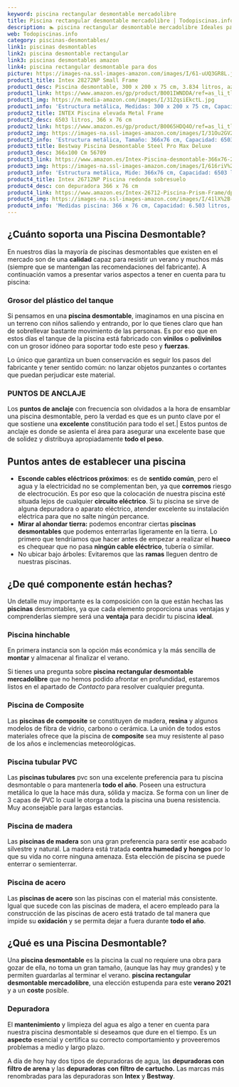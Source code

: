 ```yaml
---
keyword: piscina rectangular desmontable mercadolibre
title: Piscina rectangular desmontable mercadolibre | Todopiscinas.info
description: 🏊 piscina rectangular desmontable mercadolibre Ideales para este verano 2021. Aquí puedes comprar piscina rectangular desmontable mercadolibre y comparar con otras similares. No dejes escapar piscina rectangular desmontable mercadolibre a un precio realmente tentador.
web: Todopiscinas.info
category: piscinas-desmontables/
link1: piscinas desmontables
link2: piscina desmontable rectangular
link3: piscinas desmontables amazon
link4: piscina rectangular desmontable para dos
picture: https://images-na.ssl-images-amazon.com/images/I/61-uUQ3GR8L.jpg
product1_title: Intex 28272NP Small Frame
product1_desc: Piscina desmontable, 300 x 200 x 75 cm, 3.834 litros, azul
product1_link: https://www.amazon.es/gp/product/B001IWNDDA/ref=as_li_tl?ie=UTF8&camp=3638&creative=24630&creativeASIN=B001IWNDDA&linkCode=as2&tag=todopiscinas0e-21&linkId=25b9d647487c889cb6ef56ed63f50ca1
product1_img: https://m.media-amazon.com/images/I/31ZqsiEkctL.jpg
product1_info: 'Estructura metálica, Medidas: 300 x 200 x 75 cm, Capacidad: 3.834 litros, Para 6 personas (+ 6 años), Fácil montaje, Forma rectangular'
product2_title: INTEX Piscina elevada Metal Frame
product2_desc: 6503 litros, 366 x 76 cm
product2_link: https://www.amazon.es/gp/product/B0065HDQ4O/ref=as_li_tl?ie=UTF8&camp=3638&creative=24630&creativeASIN=B0065HDQ4O&linkCode=as2&tag=todopiscinas0e-21&linkId=ed2430e3ba564d3527ee103df33ed7b3
product2_img: https://images-na.ssl-images-amazon.com/images/I/31Ou2GV2SAL.jpg
product2_info: 'Estructura metálica, Tamaño: 366x76 cm, Capacidad: 6503 litros, Forma circular, De 4 a 7 personas (+6 años)'
product3_title: Bestway Piscina Desmontable Steel Pro Max Deluxe
product3_desc: 366x100 Cm 56709
product3_link: https://www.amazon.es/Intex-Piscina-desmontable-366x76-28210NP/dp/B0065HDQ4O?__mk_es_ES=%C3%85M%C3%85%C5%BD%C3%95%C3%91&crid=25UQGV9HG2INI&dchild=1&keywords=piscinas+desmontables&qid=1615854176&sprefix=piscinas+dem%2Caps%2C201&sr=8-5&linkCode=ll1&tag=todopiscinas0e-21&linkId=34f200977c6cbaab1f3f4d9ac0e64755&language=es_ES&ref_=as_li_ss_tl
product3_img: https://images-na.ssl-images-amazon.com/images/I/616riV%2BiY3L.jpg
product3_info: 'Estructura metálica, Mide: 366x76 cm, Capacidad: 6503 litros, De 4 a 7 personas mayores de 6 años, Forma circular, Tecnología Super-Tough'
product4_title: Intex 26712NP Piscina redonda sobresuelo
product4_desc: con depuradora 366 x 76 cm
product4_link: https://www.amazon.es/Intex-26712-Piscina-Prism-Frame/dp/B07FB823GL?__mk_es_ES=%C3%85M%C3%85%C5%BD%C3%95%C3%91&dchild=1&keywords=piscinas+desmontables+con+depuradora&qid=1615936418&sr=8-5&linkCode=ll1&tag=todopiscinas0e-21&linkId=d98699de7830cd471766fa1daa36de34&language=es_ES&ref_=as_li_ss_tl
product4_img: https://images-na.ssl-images-amazon.com/images/I/41lX%2B-YpibL.jpg
product4_info: 'Medidas piscina: 366 x 76 cm, Capacidad: 6.503 litros, Incluye depuradora de cartucha A, Lona resistente triple capa'
---
```



<brand-panel :title=product1_title :desc=product1_desc :img=product1_img :link=product1_link></brand-panel>

<external-banner></external-banner>


<stats-list :link1=link1 :link2=link2 :link3=link3 :link4=link4 :category=category></stats-list>


## ¿Cuánto soporta una Piscina Desmontable?

En nuestros días la mayoría de piscinas desmontables que existen en el mercado son de una **calidad** capaz para resistir un verano y muchos más (siempre que se mantengan las recomendaciones del fabricante). A continuación vamos a presentar varios aspectos a tener en cuenta para tu piscina:


### Grosor del plástico del tanque

Si pensamos en una **piscina desmontable**, imaginamos en una piscina en un terreno con niños saliendo y entrando, por lo que tienes claro que han de sobrellevar bastante movimiento de las personas. Es por eso que en estos días el tanque de la piscina está fabricado con **vinilos** o **polivinilos** con un grosor idóneo para soportar todo este peso y **fuerzas**.

Lo único que garantiza un	 buen conservación es seguir los pasos del fabricante y tener sentido común: no lanzar objetos punzantes o cortantes que puedan perjudicar este material.


### PUNTOS DE ANCLAJE

Los **puntos de anclaje** con frecuencia son olvidados a la hora de ensamblar una piscina desmontable, pero la verdad es que es un punto clave por el que sostiene una **excelente** constitución para todo el set.| Estos puntos de anclaje es donde se asienta el área para asegurar una excelente base que de solidez y distribuya apropiadamente **todo el peso**.


## Puntos antes de establecer una piscina



*   **Esconde cables eléctricos próximos**: es de **sentido común**, pero el agua y la electricidad no se complementan ben, ya que **corremos** riesgo de electrocución. Es por eso que la colocación de nuestra piscina esté situada lejos de cualquier **circuito eléctrico**. Si tu piscina se sirve de alguna depuradora o aparato eléctrico, atender excelente su instalación eléctrica para que no salte ningún percance.
*   **Mirar al ahondar tierra:** podemos encontrar ciertas **piscinas desmontables** que podemos enterrarlas ligeramente en la tierra. Lo primero  que tendríamos que hacer antes de empezar a realizar el **hueco** es chequear que no pasa **ningún cable eléctrico**, tubería o similar.
*   No ubicar bajo árboles: Evitaremos que las **ramas** lleguen dentro de nuestras piscinas.


## ¿De qué componente están hechas?

Un detalle muy importante es la composición con la que están hechas las **piscinas** desmontables, ya que cada elemento proporciona unas ventajas y comprenderlas siempre será una **ventaja** para decidir tu piscina **ideal**.


### Piscina hinchable

En primera instancia son la opción más económica y la más sencilla de **montar** y almacenar al finalizar el verano.

Si tienes una pregunta sobre **piscina rectangular desmontable mercadolibre** que no hemos podido afrontar en profundidad, estaremos listos en el apartado de _Contacto_ para resolver cualquier pregunta.


### Piscina de Composite

Las **piscinas de composite** se constituyen de madera, **resina** y algunos modelos de fibra de vidrio, carbono o cerámica. La unión de todos estos materiales ofrece que la piscina de **composite** sea muy resistente al paso de los años e inclemencias meteorológicas.


### Piscina tubular PVC

Las **piscinas tubulares** pvc son una excelente preferencia para tu piscina desmontable o para mantenerla **todo el año**. Poseen una estructura metálica lo que la hace más dura, sólida y maciza. Se forma con un liner de 3 capas de PVC lo cual le otorga a toda la piscina una buena resistencia. Muy aconsejable para largas estancias.


### Piscina de madera

Las **piscinas de madera** son una gran preferencia para sentir ese acabado silvestre y natural. La madera está tratada **contra humedad y hongos** por lo que su vida no corre ninguna amenaza. Esta elección de piscina se puede enterrar o semienterrar.


### Piscina de acero

Las **piscinas de acero** son las piscinas con el material más consistente. Igual que sucede con las piscinas de madera, el acero empleado para la construcción de las piscinas de acero está tratado de tal manera que impide su **oxidación** y se permita dejar a fuera durante **todo el año**.
## ¿Qué es una Piscina Desmontable?

Una **piscina desmontable** es la piscina la cual no requiere una obra para gozar de ella, no toma un gran tamaño, (aunque las hay muy grandes) y te permiten guardarlas al terminar el verano.  **piscina rectangular desmontable mercadolibre**, una elección estupenda para este **verano 2021** y a un **coste** posible.


### Depuradora

El **mantenimiento** y limpieza del agua es algo a tener en cuenta para nuestra piscina desmontable si deseamos que dure en el tiempo. Es un **aspecto** esencial y certifica su correcto comportamiento y proveeremos problemas a medio y largo plazo.

A día de hoy hay dos tipos de depuradoras de agua, las **depuradoras con filtro de arena** y  las **depuradoras** **con filtro de cartucho.** Las marcas más renombradas para las depuradoras son **Intex** y **Bestway**.
